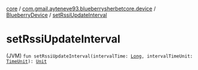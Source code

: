 [core](../../index.md) / [com.gmail.ayteneve93.blueberrysherbetcore.device](../index.md) / [BlueberryDevice](index.md) / [setRssiUpdateInterval](./set-rssi-update-interval.md)

# setRssiUpdateInterval

(JVM) `fun setRssiUpdateInterval(intervalTime: `[`Long`](https://kotlinlang.org/api/latest/jvm/stdlib/kotlin/-long/index.html)`, intervalTimeUnit: `[`TimeUnit`](https://docs.oracle.com/javase/6/docs/api/java/util/concurrent/TimeUnit.html)`): `[`Unit`](https://kotlinlang.org/api/latest/jvm/stdlib/kotlin/-unit/index.html)
